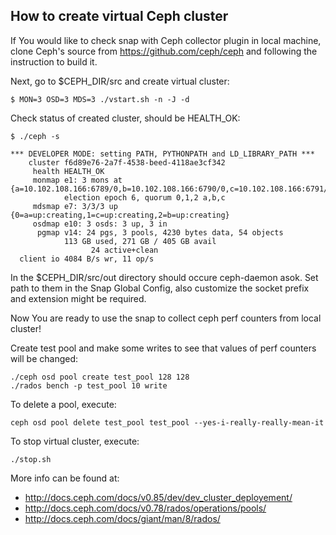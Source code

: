 <!--
http://www.apache.org/licenses/LICENSE-2.0.txt

Copyright 2015 Intel Corporation

Licensed under the Apache License, Version 2.0 (the "License");
you may not use this file except in compliance with the License.
You may obtain a copy of the License at

    http://www.apache.org/licenses/LICENSE-2.0
	
Unless required by applicable law or agreed to in writing, software
distributed under the License is distributed on an "AS IS" BASIS,
WITHOUT WARRANTIES OR CONDITIONS OF ANY KIND, either express or implied.
See the License for the specific language governing permissions and
limitations under the License.
-->

## How to create virtual Ceph cluster

If You would like to check snap with Ceph collector plugin in local machine, clone Ceph's source from https://github.com/ceph/ceph and following the instruction to build it. 

Next, go to $CEPH_DIR/src and create virtual cluster:
```
$ MON=3 OSD=3 MDS=3 ./vstart.sh -n -J -d
```

Check status of created cluster, should be HEALTH_OK:
```
$ ./ceph -s

*** DEVELOPER MODE: setting PATH, PYTHONPATH and LD_LIBRARY_PATH ***
    cluster f6d89e76-2a7f-4538-beed-4118ae3cf342
     health HEALTH_OK
     monmap e1: 3 mons at {a=10.102.108.166:6789/0,b=10.102.108.166:6790/0,c=10.102.108.166:6791/0}
            election epoch 6, quorum 0,1,2 a,b,c
     mdsmap e7: 3/3/3 up {0=a=up:creating,1=c=up:creating,2=b=up:creating}
     osdmap e10: 3 osds: 3 up, 3 in
      pgmap v14: 24 pgs, 3 pools, 4230 bytes data, 54 objects
            113 GB used, 271 GB / 405 GB avail
                  24 active+clean
  client io 4084 B/s wr, 11 op/s
```
In the $CEPH_DIR/src/out directory should occure ceph-daemon asok. Set path to them in the Snap Global Config, also customize the socket prefix and extension might be required.

Now You are ready to use the snap to collect ceph perf counters from local cluster!

Create test pool and make some writes to see that values of perf counters will be changed:

```
./ceph osd pool create test_pool 128 128
./rados bench -p test_pool 10 write
```

To delete a pool, execute:
```
ceph osd pool delete test_pool test_pool --yes-i-really-really-mean-it
```

To stop virtual cluster, execute:
```
./stop.sh
```

More info can be found at:
 - http://docs.ceph.com/docs/v0.85/dev/dev_cluster_deployement/
 - http://docs.ceph.com/docs/v0.78/rados/operations/pools/
 - http://docs.ceph.com/docs/giant/man/8/rados/
